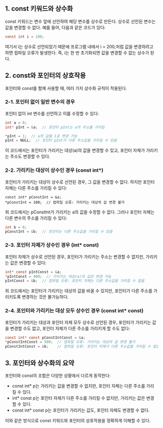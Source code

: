 ## 1. const 키워드와 상수화

const 키워드는 변수 앞에 선언하여 해당 변수를 상수로 만든다. 상수로 선언된 변수는 값을 변경할 수 없다. 예를 들어, 다음과 같은 코드가 있다:

```c
const int i = 100;
```

여기서 i는 상수로 선언되었기 때문에 프로그램 내에서 i = 200;처럼 값을 변경하려고 하면 컴파일 오류가 발생한다. 즉, i는 한 번 초기화되면 값을 변경할 수 없는 상수가 된다.

## 2. const와 포인터의 상호작용

포인터와 const를 함께 사용할 때, 여러 가지 상수화 규칙이 적용된다.

### 2-1. 포인터 없이 일반 변수의 경우

포인터 없이 int 변수를 선언하고 이를 수정할 수 있다:

```c
int a = 0;
int* pInt = &a;  // 포인터 pInt는 a의 주소를 가리킴

*pInt = 1;  // a의 값을 1로 변경 가능
pInt = NULL;  // 포인터 pInt가 다른 주소값을 가리킬 수 있음
```

이 코드에서는 포인터가 가리키는 대상(a)의 값을 변경할 수 있고, 포인터 자체가 가리키는 주소도 변경할 수 있다.

### 2-2. 가리키는 대상이 상수인 경우 (const int\*)

포인터가 가리키는 대상이 상수로 선언된 경우, 그 값을 변경할 수 없다. 하지만 포인터 자체는 다른 주소를 가리킬 수 있다:

```
const int* pConstInt = &a;
*pConstInt = 100;  // 컴파일 오류: 가리키는 대상의 값 변경 불가
```

위 코드에서는 pConstInt가 가리키는 a의 값을 수정할 수 없다. 그러나 포인터 자체는 다른 변수의 주소를 가리킬 수 있다:

```c
int b = 0;
pConstInt = &b;  // 포인터는 다른 주소값을 가리킬 수 있음

```

### 2-3. 포인터 자체가 상수인 경우 (int\* const)

포인터 자체가 상수로 선언된 경우, 포인터가 가리키는 주소는 변경할 수 없지만, 가리키는 값은 변경할 수 있다:

```c
int* const pIntConst = &a;
*pIntConst = 400;  // 가리키는 대상(a)의 값은 변경 가능
pIntConst = &b;  // 컴파일 오류: 포인터 자체는 다른 주소값을 가리킬 수 없음
```

위 코드에서는 포인터가 가리키는 대상의 값을 바꿀 수 있지만, 포인터가 다른 주소를 가리키도록 변경하는 것은 불가능하다.

### 2-4. 포인터와 가리키는 대상 모두 상수인 경우 (const int\* const)

포인터가 가리키는 대상과 포인터 자체 모두 상수로 선언된 경우, 포인터가 가리키는 값을 변경할 수도 없고, 포인터 자체가 다른 주소를 가리키게 할 수도 없다:

```c
const int* const pConstIntConst = &a;
*pConstIntConst = 500;  // 컴파일 오류: 가리키는 대상의 값 변경 불가
pConstIntConst = &b;    // 컴파일 오류: 포인터 자체가 다른 주소값을 가리킬 수 없음
```

## 3. 포인터와 상수화의 요약

포인터와 const의 조합은 다양한 상황에서 다르게 동작한다:

- const int\* p는 가리키는 값을 변경할 수 없지만, 포인터 자체는 다른 주소를 가리킬 수 있다.
- int\* const p는 포인터 자체가 다른 주소를 가리킬 수 없지만, 가리키는 값은 변경할 수 있다.
- const int\* const p는 포인터가 가리키는 값도, 포인터 자체도 변경할 수 없다.

이와 같은 방식으로 const 키워드와 포인터의 상호작용을 정확하게 이해할 수 있다.
